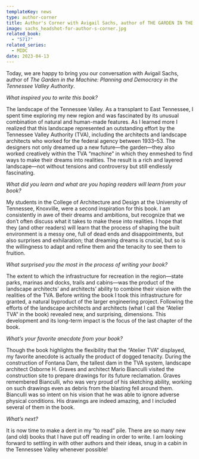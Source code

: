 ```yaml
---
templateKey: news
type: author-corner
title: Author's Corner with Avigail Sachs, author of THE GARDEN IN THE MACHINE
image: sachs_headshot-for-author-s-corner.jpg
related_book:
  - "5717"
related_series:
  - MIDC
date: 2023-04-13
---
```

Today, we are happy to bring you our conversation with Avigail Sachs, author of *The Garden in the Machine: Planning and Democracy in the Tennessee Valley Authority*.

*What inspired you to write this book?* 

The landscape of the Tennessee Valley. As a transplant to East Tennessee, I spent time exploring my new region and was fascinated by its unusual combination of natural and human-made features. As I learned more I realized that this landscape represented an outstanding effort by the Tennessee Valley Authority (TVA), including the architects and landscape architects who worked for the federal agency between 1933–53. The designers not only dreamed up a new future—the garden—they also worked creatively within the TVA “machine” in which they enmeshed to find ways to make their dreams into realities. The result is a rich and layered landscape—not without tensions and controversy but still endlessly fascinating. 

*What did you learn and what are you hoping readers will learn from your book?* 

My students in the College of Architecture and Design at the University of Tennessee, Knoxville, were a second inspiration for this book. I am consistently in awe of their dreams and ambitions, but recognize that we don’t often discuss what it takes to make these into realities. I hope that they (and other readers) will learn that the process of shaping the built environment is a messy one, full of dead ends and disappointments, but also surprises and exhilaration; that dreaming dreams is crucial, but so is the willingness to adapt and refine them and the tenacity to see them to fruition. 

*What surprised you the most in the process of writing your book?* 

The extent to which the infrastructure for recreation in the region—state parks, marinas and docks, trails and cabins—was the product of the landscape architects’ and architects’ ability to combine their vision with the realities of the TVA. Before writing the book I took this infrastructure for granted, a natural byproduct of the larger engineering project. Following the efforts of the landscape architects and architects (what I call the “Atelier TVA” in the book) revealed new, and surprising, dimensions. This development and its long-term impact is the focus of the last chapter of the book.

*What’s your favorite anecdote from your book?*

Though the book highlights the flexibility that the “Atelier TVA” displayed, my favorite anecdote is actually the product of dogged tenacity.  During the construction of Fontana Dam, the tallest dam in the TVA system, landscape architect Osborne H. Graves and architect Mario Bianculli visited the construction site to prepare drawings for its future reclamation. Graves remembered Bianculli, who was very proud of his sketching ability, working on such drawings even as debris from the blasting fell around them. Bianculli was so intent on his vision that he was able to ignore adverse physical conditions. His drawings are indeed amazing, and I included several of them in the book. 

*What’s next?* 

It is now time to make a dent in my “to read” pile. There are so many new (and old) books that I have put off reading in order to write. I am looking forward to settling in with other authors and their ideas, snug in a cabin in the Tennessee Valley whenever possible!